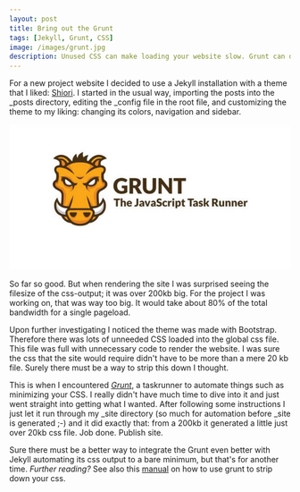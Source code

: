 ```yaml
---
layout: post
title: Bring out the Grunt
tags: [Jekyll, Grunt, CSS]
image: /images/grunt.jpg
description: Unused CSS can make loading your website slow. Grunt can do the job for you to strip your css files into one small one. Using grunt with Jekyll. 
---
```


For a new project website I decided to use a Jekyll installation with a theme that I liked: [Shiori](http://ellekasai.github.io/shiori/). I started in the usual way, importing the posts into the _posts directory, editing the _config file in the root file, and customizing the theme to my liking: changing its colors, navigation and sidebar. 

![The Grunt is very powerful](/images/grunt.jpg)

<!--read more-->

So far so good. But when rendering the site I was surprised seeing the filesize of the css-output; it was over 200kb big. For the project I was working on, that was way too big. It would take about 80% of the total bandwidth for a single pageload.

Upon further investigating I noticed the theme was made with Bootstrap. Therefore there was lots of unneeded CSS loaded into the global css file. This file was full with unnecessary code to render the website. I was sure the css that the site would require didn't have to be more than a mere 20 kb file. Surely there must be a way to strip this down I thought.

This is when I encountered *[Grunt](http://gruntjs.com/)*, a taskrunner to automate things such as minimizing your CSS. I really didn't have much time to dive into it and just went straight into getting what I wanted. After following some instructions I just let it run through my _site directory (so much for automation before _site is generated ;-) and it did exactly that: from a 200kb it generated a little just over 20kb css file. Job done. Publish site. 

Sure there must be a better way to integrate the Grunt even better with Jekyll automating its css output to a bare minimum, but that's for another time. *Further reading?* See also this [manual](http://addyosmani.com/blog/removing-unused-css/) on how to use grunt to strip down your css.

